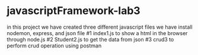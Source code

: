 # javascriptFramework-lab3
in this project we have created three different javascript files 
we have install nodemon, express, and json file
#1 index1.js to show a html in the browser through node.js
#2 Student2.js to get the data from json 
#3 crud3 to perform crud operation using postman

